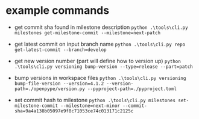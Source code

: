 # example commands
- get commit sha found in milestone description
`python .\tools\cli.py milestones get-milestone-commit --milestone=next-patch`

- get latest commit on input branch name
`python .\tools\cli.py repo get-latest-commit --branch=develop`

- get new version number (part will define how to version up)
`python .\tools\cli.py versioning bump-version --type=release --part=patch`

- bump versions in workspace files
`python .\tools\cli.py versioning bump-file-version --version=4.1.2 --version-path=./openpype/version.py --pyproject-path=./pyproject.toml`

- set commit hash to milestone
`python .\tools\cli.py milestones set-milestone-commit --milestone=next-minor --commit-sha=9a4a138b05097e9f8c71053ce74c013171c2125c`